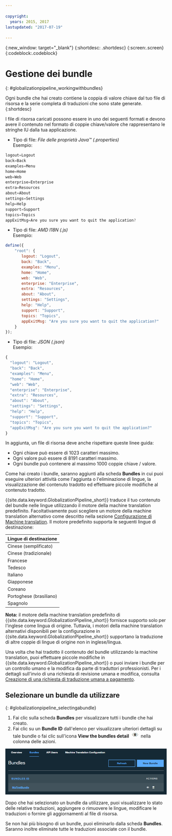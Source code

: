 ```yaml
---

copyright:
  years: 2015, 2017
lastupdated: "2017-07-19"

---
```


{:new_window: target="_blank"}
{:shortdesc: .shortdesc}
{:screen:.screen}
{:codeblock:.codeblock}


# Gestione dei bundle
{: #globalizationpipeline_workingwithbundles}

Ogni bundle che hai creato contiene la coppia di valore chiave dal tuo file di risorsa e la serie completa di traduzioni che sono state generate.
{:shortdesc}

I file di risorsa caricati possono essere in uno dei seguenti formati e devono avere il contenuto nel formato di coppie chiave/valore che rappresentano le stringhe IU dalla tua applicazione.


* Tipo di file: *File delle proprietà Java™ (.properties)*<br>
Esempio:
```js
logout=Logout 
back=Back 
examples=Menu 
home=Home 
web=Web 
enterprise=Enterprise 
extra=Resources 
about=About 
settings=Settings 
help=Help 
support=Support 
topics=Topics 
appExitMsg=Are you sure you want to quit the application?
```
* Tipo di file: *AMD I18N (.js)*<br>
Esempio:
```js
define({
    "root": {
       logout: "Logout",
       back: "Back",
       examples: "Menu",
       home: "Home",
       web: "Web",
       enterprise: "Enterprise",
       extra: "Resources",
       about: "About",
       settings: "Settings",
       help: "Help",
       support: "Support",
       topics: "Topics",
       appExitMsg: "Are you sure you want to quit the application?"
    }
});
``` 
* Tipo di file: *JSON (.json)*<br>
Esempio:
```js
{
  "logout": "Logout",
  "back": "Back",
  "examples": "Menu",
  "home": "Home",
  "web": "Web",
  "enterprise": "Enterprise",
  "extra": "Resources",
  "about": "About",
  "settings": "Settings",
  "help": "Help",
  "support": "Support",
  "topics": "Topics",
  "appExitMsg": "Are you sure you want to quit the application?"
}
``` 

In aggiunta, un file di risorsa deve anche rispettare queste linee guida:
* Ogni chiave può essere di 1023 caratteri massimo.
* Ogni valore può essere di 8191 caratteri massimo.
* Ogni bundle può contenere al massimo 1000 coppie chiave / valore.

Come hai creato i bundle, saranno aggiunti alla scheda **Bundles** in cui puoi eseguire ulteriori attività come l'aggiunta o l'eliminazione di lingue, la visualizzazione del contenuto tradotto ed effettuare piccole modifiche al contenuto tradotto. 

{{site.data.keyword.GlobalizationPipeline_short}} traduce il tuo contenuto del bundle nelle lingue utilizzando il motore della machine translation predefinito. Facoltativamente puoi scegliere un motore della machine translation alternativo come descritto nella sezione [Configurazione di Machine translation](managetranslations.html#machineconfig). Il motore predefinito supporta le seguenti lingue di destinazione: 

<table>
<thead>
<tr>
<th>Lingue di destinazione</th>
</tr>
</thead>
<tbody>
<tr>
<td>Cinese (semplificato)</td>
</tr>
<tr>
<td>Cinese (tradizionale)</td>
</tr>
<tr>
<td>Francese</td>
</tr>
<tr>
<td>Tedesco</td>
</tr>
<tr>
<td>Italiano</td>
</tr>
<tr>
<td>Giapponese</td>
</tr>
<tr>
<td>Coreano</td>
</tr>
<tr>
<td>Portoghese (brasiliano)</td>
</tr>
<tr>
<td>Spagnolo</td>
</tr>
</tbody>
</table>

**Nota:** il motore della machine translation predefinito di {{site.data.keyword.GlobalizationPipeline_short}} fornisce supporto solo per l'inglese come lingua di origine. Tuttavia, i motori della machine translation alternativi disponibili per la configurazione in {{site.data.keyword.GlobalizationPipeline_short}} supportano la traduzione di altre coppie di lingue di origine non in inglese/lingua.

Una volta che hai tradotto il contenuto del bundle utilizzando la machine translation, puoi effettuare piccole modifiche in {{site.data.keyword.GlobalizationPipeline_short}} o puoi inviare i bundle per un controllo umano e la modifica da parte di traduttori professionisti. Per i dettagli sull'invio di una richiesta di revisione umana e modifica, consulta [Creazione di una richiesta di traduzione umana a pagamento](managetranslations.html#humantranslation). 




## Selezionare un bundle da utilizzare
{: #globalizationpipeline_selectingabundle}

1. Fai clic sulla scheda **Bundles** per visualizzare tutti i bundle che hai creato.
2. Fai clic su un **Bundle ID** dall'elenco per visualizzare ulteriori dettagli su tale bundle o fai clic sull'icona **View the bundles detail** ![Seleziona l'icona View the bundles detail per aprire un bundle e lavorare con le sue traduzioni](images/viewProjectDetailIcon.png)	nella colonna delle azioni.

![Visualizza tutti i bundle disponibili nella scheda Bundles.](images/translationBundles.png)

Dopo che hai selezionato un bundle da utilizzare, puoi visualizzare lo stato delle relative traduzioni, aggiungere o rimuovere le lingue, modificare le traduzioni o fornire gli aggiornamenti al file di risorsa.

Se non hai più bisogno di un bundle, puoi eliminarlo dalla scheda **Bundles**. Saranno inoltre eliminate tutte le traduzioni associate con il bundle.



